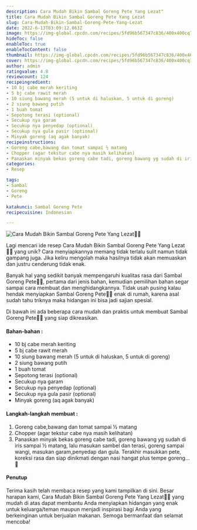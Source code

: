 ```yaml
---
description: Cara Mudah Bikin Sambal Goreng Pete Yang Lezat"
title: Cara Mudah Bikin Sambal Goreng Pete Yang Lezat
slug: Cara-Mudah-Bikin-Sambal-Goreng-Pete-Yang-Lezat
date: 2022-6-13T03:09:12.063Z
image: https://img-global.cpcdn.com/recipes/5fd96b567347c836/400x400cq70/photo.jpg
hideToc: false
enableToc: true
enableTocContent: false
thumbnail: https://img-global.cpcdn.com/recipes/5fd96b567347c836/400x400cq70/photo.jpg
cover: https://img-global.cpcdn.com/recipes/5fd96b567347c836/400x400cq70/photo.jpg
author: admin
ratingvalue: 4.8
reviewcount: 124
recipeingredient:
- 10 bj cabe merah keriting
- 5 bj cabe rawit merah
- 10 siung bawang merah (5 untuk di haluskan, 5 untuk di goreng)
- 2 siung bawang putih
- 1 buah tomat
- Sepotong terasi (optional)
- Secukup nya garam
- Secukup nya penyedap (optional)
- Secukup nya gula pasir (optional)
- Minyak goreng (aq agak banyak)
recipeinstructions:
- Goreng cabe,bawang dan tomat sampai ½ matang
- Chopper (agar tekstur cabe nya masih kelihatan)
- Panaskan minyak bekas goreng cabe tadi, goreng bawang yg sudah di iris sampai ½ matang, lalu masukan sambel dan terasi, goreng sampai wangi, masukan garam,penyedap dan gula. Terakhir masukkan pete, koreksi rasa dan siap dinikmati dengan nasi hangat plus tempe goreng...🥰
categories:
- Resep

tags:
- Sambal
- Goreng
- Pete

katakunci: Sambal Goreng Pete
recipecuisine: Indonesian

---
```


![Cara Mudah Bikin Sambal Goreng Pete Yang Lezat👩‍🍳](https://img-global.cpcdn.com/recipes/5fd96b567347c836/400x400cq70/photo.jpg)

Lagi mencari ide resep Cara Mudah Bikin Sambal Goreng Pete Yang Lezat👩‍🍳 yang unik? Cara menyiapkannya memang tidak terlalu sulit namun tidak gampang juga. Jika keliru mengolah maka hasilnya tidak akan memuaskan dan justru cenderung tidak enak.

Banyak hal yang sedikit banyak mempengaruhi kualitas rasa dari Sambal Goreng Pete👩‍🍳, pertama dari jenis bahan, kemudian pemilihan bahan segar sampai cara membuat dan menghidangkannya. Tidak usah pusing kalau hendak menyiapkan Sambal Goreng Pete👩‍🍳 enak di rumah, karena asal sudah tahu triknya maka hidangan ini bisa jadi sajian spesial.

Di bawah ini ada beberapa cara mudah dan praktis untuk membuat Sambal Goreng Pete👩‍🍳 yang siap dikreasikan.

<!--inarticleads1-->

#### Bahan-bahan :

- 10 bj cabe merah keriting
- 5 bj cabe rawit merah
- 10 siung bawang merah (5 untuk di haluskan, 5 untuk di goreng)
- 2 siung bawang putih
- 1 buah tomat
- Sepotong terasi (optional)
- Secukup nya garam
- Secukup nya penyedap (optional)
- Secukup nya gula pasir (optional)
- Minyak goreng (aq agak banyak)

<!--inarticleads2-->

#### Langkah-langkah membuat :

1. Goreng cabe,bawang dan tomat sampai ½ matang
1. Chopper (agar tekstur cabe nya masih kelihatan)
1. Panaskan minyak bekas goreng cabe tadi, goreng bawang yg sudah di iris sampai ½ matang, lalu masukan sambel dan terasi, goreng sampai wangi, masukan garam,penyedap dan gula. Terakhir masukkan pete, koreksi rasa dan siap dinikmati dengan nasi hangat plus tempe goreng...🥰

#### Penutup

Terima kasih telah membaca resep yang kami tampilkan di sini. Besar harapan kami, Cara Mudah Bikin Sambal Goreng Pete Yang Lezat👩‍🍳 yang mudah di atas dapat membantu Anda menyiapkan hidangan yang enak untuk keluarga/teman maupun menjadi inspirasi bagi Anda yang berkeinginan untuk berjualan makanan. Semoga bermanfaat dan selamat mencoba!